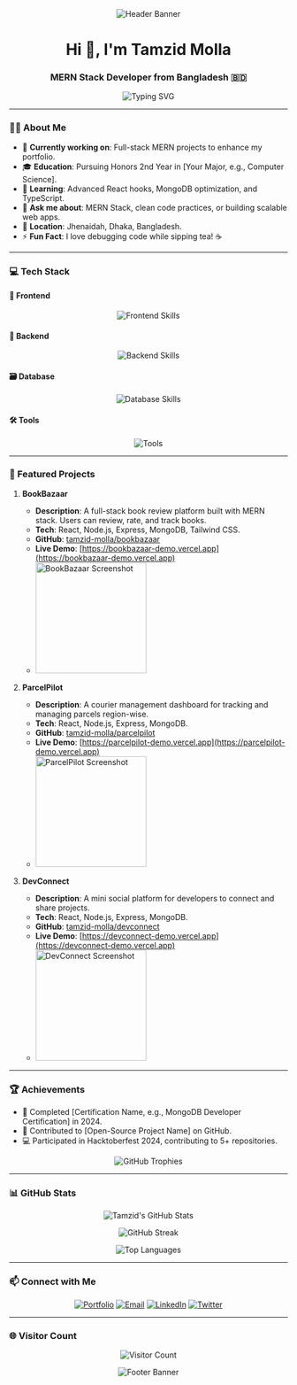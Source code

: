 <div align="center">
  <img src="[https://capsule-render.vercel.app/api?type=waving&color=gradient&height=200&section=header&text=Tamzid%20Molla&fontSize=60&fontColor=00D4FF&animation=fadeIn&fontAlignY=40](https://github.com/tamzid-molla/tamzid-molla/blob/main/banner%20Image.png)" alt="Header Banner"/>
</div>

<h1 align="center">Hi 👋, I'm Tamzid Molla</h1>
<h3 align="center">MERN Stack Developer from Bangladesh 🇧🇩</h3>

<p align="center">
  <img src="https://readme-typing-svg.demolab.com?font=Fira+Code&pause=1000&color=00D4FF&center=true&vCenter=true&width=435&lines=MERN+Stack+Developer;Honors+2nd+Year+Student;Passionate+about+Web+Development" alt="Typing SVG" />
</p>

---

### 👨‍💻 About Me

- 🔭 **Currently working on**: Full-stack MERN projects to enhance my portfolio.
- 🎓 **Education**: Pursuing Honors 2nd Year in [Your Major, e.g., Computer Science].
- 🌱 **Learning**: Advanced React hooks, MongoDB optimization, and TypeScript.
- 💬 **Ask me about**: MERN Stack, clean code practices, or building scalable web apps.
- 📍 **Location**: Jhenaidah, Dhaka, Bangladesh.
- ⚡ **Fun Fact**: I love debugging code while sipping tea! ☕

---

### 💻 Tech Stack

#### 🚀 Frontend
<p align="center">
  <img src="https://skillicons.dev/icons?i=html,css,tailwind,js,react" alt="Frontend Skills" />
</p>

#### 🔧 Backend
<p align="center">
  <img src="https://skillicons.dev/icons?i=nodejs,express" alt="Backend Skills" />
</p>

#### 🗃️ Database
<p align="center">
  <img src="https://skillicons.dev/icons?i=mongodb" alt="Database Skills" />
</p>

#### 🛠️ Tools
<p align="center">
  <img src="https://skillicons.dev/icons?i=git,github,vscode,postman" alt="Tools" />
</p>

---

### 📂 Featured Projects

1. **BookBazaar**  
   - **Description**: A full-stack book review platform built with MERN stack. Users can review, rate, and track books.  
   - **Tech**: React, Node.js, Express, MongoDB, Tailwind CSS.  
   - **GitHub**: [tamzid-molla/bookbazaar](https://github.com/tamzid-molla/bookbazaar)  
   - **Live Demo**: [https://bookbazaar-demo.vercel.app](https://bookbazaar-demo.vercel.app)  
   - <img src="https://via.placeholder.com/300x150.png?text=BookBazaar+Screenshot" alt="BookBazaar Screenshot" width="200"/>

2. **ParcelPilot**  
   - **Description**: A courier management dashboard for tracking and managing parcels region-wise.  
   - **Tech**: React, Node.js, Express, MongoDB.  
   - **GitHub**: [tamzid-molla/parcelpilot](https://github.com/tamzid-molla/parcelpilot)  
   - **Live Demo**: [https://parcelpilot-demo.vercel.app](https://parcelpilot-demo.vercel.app)  
   - <img src="https://via.placeholder.com/300x150.png?text=ParcelPilot+Screenshot" alt="ParcelPilot Screenshot" width="200"/>

3. **DevConnect**  
   - **Description**: A mini social platform for developers to connect and share projects.  
   - **Tech**: React, Node.js, Express, MongoDB.  
   - **GitHub**: [tamzid-molla/devconnect](https://github.com/tamzid-molla/devconnect)  
   - **Live Demo**: [https://devconnect-demo.vercel.app](https://devconnect-demo.vercel.app)  
   - <img src="https://via.placeholder.com/300x150.png?text=DevConnect+Screenshot" alt="DevConnect Screenshot" width="200"/>

---

### 🏆 Achievements

- 🥇 Completed [Certification Name, e.g., MongoDB Developer Certification] in 2024.
- 🌟 Contributed to [Open-Source Project Name] on GitHub.
- 💻 Participated in Hacktoberfest 2024, contributing to 5+ repositories.

<p align="center">
  <img src="https://github-profile-trophy.vercel.app/?username=tamzid-molla&theme=dracula&no-frame=true&margin-w=15" alt="GitHub Trophies" />
</p>

---

### 📊 GitHub Stats

<p align="center">
  <img src="https://github-readme-stats.vercel.app/api?username=tamzid-molla&show_icons=true&theme=dracula&bg_color=1A1A1A&text_color=E0E0E0&icon_color=00D4FF" alt="Tamzid's GitHub Stats" />
</p>

<p align="center">
  <img src="https://github-readme-streak-stats.herokuapp.com/?user=tamzid-molla&theme=dracula&background=1A1A1A&ring=00D4FF&fire=00D4FF&currStreakLabel=E0E0E0" alt="GitHub Streak" />
</p>

<p align="center">
  <img src="https://github-readme-stats.vercel.app/api/top-langs/?username=tamzid-molla&layout=compact&theme=dracula&bg_color=1A1A1A&text_color=E0E0E0" alt="Top Languages" />
</p>

---

### 📫 Connect with Me

<p align="center">
  <a href="https://tamzidmolla.dev"><img src="https://skillicons.dev/icons?i=portfolio" alt="Portfolio" /></a>
  <a href="mailto:tamzid.dev@example.com"><img src="https://skillicons.dev/icons?i=gmail" alt="Email" /></a>
  <a href="https://linkedin.com/in/tamzid-molla"><img src="https://skillicons.dev/icons?i=linkedin" alt="LinkedIn" /></a>
  <a href="https://twitter.com/tamzid_codes"><img src="https://skillicons.dev/icons?i=twitter" alt="Twitter" /></a>
</p>

---

### 🌐 Visitor Count

<p align="center">
  <img src="https://visit-counter.vercel.app/counter.png?username=tamzid-molla&theme=dracula" alt="Visitor Count" />
</p>

<div align="center">
  <img src="https://capsule-render.vercel.app/api?type=waving&color=gradient&height=100&section=footer&text=Thanks%20for%20visiting!&fontColor=00D4FF" alt="Footer Banner"/>
</div>
